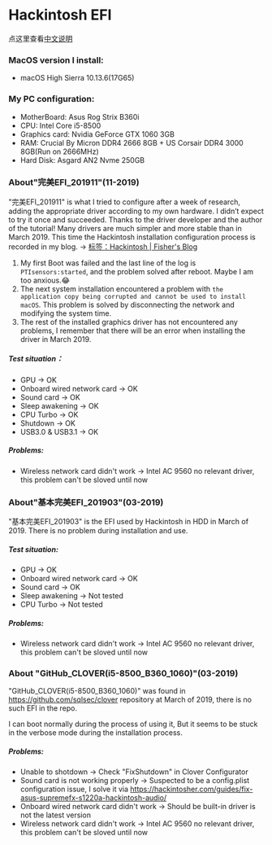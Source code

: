 # Hackintosh EFI

点这里查看[中文说明](README.md)

### MacOS version I install:

+ macOS High Sierra 10.13.6(17G65)

### My PC configuration:

+ MotherBoard: Asus Rog Strix B360i
+ CPU: Intel Core i5-8500
+ Graphics card: Nvidia GeForce GTX 1060 3GB
+ RAM: Crucial By Micron DDR4 2666 8GB + US Corsair DDR4 3000 8GB(Run on 2666MHz)
+ Hard Disk: Asgard AN2 Nvme 250GB



### About"完美EFI_201911"(11-2019)

"完美EFI_201911" is what I tried to configure after a week of research, adding the appropriate driver according to my own hardware. I didn’t expect to try it once and succeeded. Thanks to the driver developer and the author of the tutorial! Many drivers are much simpler and more stable than in March 2019. This time the Hackintosh installation configuration process is recorded in my blog. -> [标签：Hackintosh | Fisher's Blog](http://fisher.lazybone.xyz/tags/hackintosh/)

1. My first Boot was failed and the last line of the log is `PTIsensors:started`, and the problem solved after reboot. Maybe I am too anxious.😂
2. The next system installation encountered a problem with `the application copy being corrupted and cannot be used to install macOS`. This problem is solved by disconnecting the network and modifying the system time.
3. The rest of the installed graphics driver has not encountered any problems, I remember that there will be an error when installing the driver in March 2019.

##### Test situation：

- GPU -> OK
- Onboard wired network card -> OK
- Sound card -> OK
- Sleep awakening -> OK
- CPU Turbo -> OK
- Shutdown -> OK
- USB3.0 & USB3.1 -> OK

##### Problems:

- Wireless network card didn't work -> Intel AC 9560 no relevant driver, this problem can't be sloved until now



### About"基本完美EFI_201903"(03-2019)

"基本完美EFI_201903" is the EFI used by Hackintosh in HDD in March of 2019. There is no problem during installation and use.

##### Test situation:

- GPU -> OK
- Onboard wired network card -> OK
- Sound card -> OK
- Sleep awakening -> Not tested
- CPU Turbo -> Not tested

##### Problems:

+ Wireless network card didn't work -> Intel AC 9560 no relevant driver, this problem can't be sloved until now



### About "GitHub_CLOVER(i5-8500_B360_1060)"(03-2019)

"GitHub_CLOVER(i5-8500_B360_1060)" was found in https://github.com/sqlsec/clover repository at March of 2019, there is no such EFI in the repo.

I can boot normally during the process of using it, But it seems to be stuck in the verbose mode during the installation process.

##### Problems:

+ Unable to shotdown -> Check "FixShutdown" in Clover Configurator
+ Sound card is not working properly -> Suspected to be a config.plist configuration issue, I solve it via https://hackintosher.com/guides/fix-asus-supremefx-s1220a-hackintosh-audio/
+ Onboard wired network card didn't work -> Should be built-in driver is not the latest  version
+ Wireless network card didn't work -> Intel AC 9560 no relevant driver, this problem can't be sloved until now

